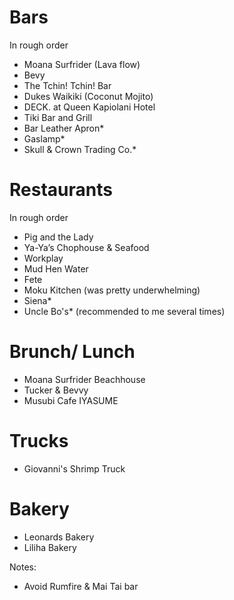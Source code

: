 # Bars
In rough order
* Moana Surfrider (Lava flow)
* Bevy
* The Tchin! Tchin! Bar
* Dukes Waikiki (Coconut Mojito)
* DECK. at Queen Kapiolani Hotel
* Tiki Bar and Grill
* Bar Leather Apron*
* Gaslamp*
* Skull & Crown Trading Co.*

# Restaurants
In rough order
* Pig and the Lady
* Ya-Ya’s Chophouse & Seafood
* Workplay
* Mud Hen Water
* Fete
* Moku Kitchen (was pretty underwhelming)
* Siena*
* Uncle Bo's* (recommended to me several times)

# Brunch/ Lunch
* Moana Surfrider Beachhouse
* Tucker & Bevvy
* Musubi Cafe IYASUME

# Trucks
* Giovanni's Shrimp Truck

# Bakery
* Leonards Bakery
* Liliha Bakery

Notes:
* Avoid Rumfire & Mai Tai bar
